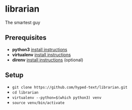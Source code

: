 # librarian

The smartest guy

## Prerequisites

- **python3** [install instructions](https://www.python.org/downloads/)
- **virtualenv** [install instructions](https://virtualenv.pypa.io/en/latest/installation/****)
- **direnv** [install instructions](https://direnv.net/) (optional)

## Setup

- ```git clone https://github.com/hyped-text/librarian.git```
- ```cd librarian```
- ```virtualenv --python=$(which python3) venv```
- ```source venv/bin/activate```
